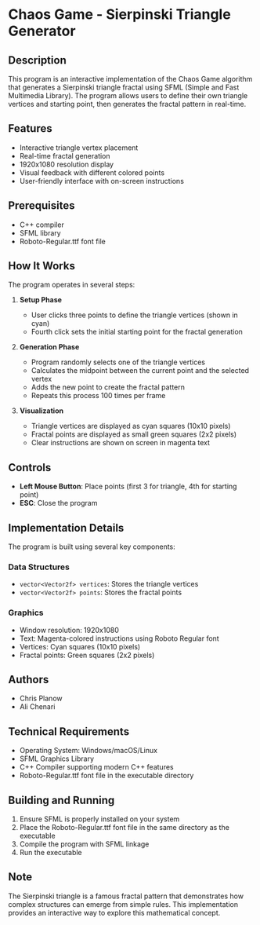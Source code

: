 # Chaos Game - Sierpinski Triangle Generator

## Description
This program is an interactive implementation of the Chaos Game algorithm that generates a Sierpinski triangle fractal using SFML (Simple and Fast Multimedia Library). The program allows users to define their own triangle vertices and starting point, then generates the fractal pattern in real-time.

## Features
- Interactive triangle vertex placement
- Real-time fractal generation
- 1920x1080 resolution display
- Visual feedback with different colored points
- User-friendly interface with on-screen instructions

## Prerequisites
- C++ compiler
- SFML library
- Roboto-Regular.ttf font file

## How It Works
The program operates in several steps:

1. **Setup Phase**
   - User clicks three points to define the triangle vertices (shown in cyan)
   - Fourth click sets the initial starting point for the fractal generation

2. **Generation Phase**
   - Program randomly selects one of the triangle vertices
   - Calculates the midpoint between the current point and the selected vertex
   - Adds the new point to create the fractal pattern
   - Repeats this process 100 times per frame

3. **Visualization**
   - Triangle vertices are displayed as cyan squares (10x10 pixels)
   - Fractal points are displayed as small green squares (2x2 pixels)
   - Clear instructions are shown on screen in magenta text

## Controls
- **Left Mouse Button**: Place points (first 3 for triangle, 4th for starting point)
- **ESC**: Close the program

## Implementation Details
The program is built using several key components:

### Data Structures
- `vector<Vector2f> vertices`: Stores the triangle vertices
- `vector<Vector2f> points`: Stores the fractal points

### Graphics
- Window resolution: 1920x1080
- Text: Magenta-colored instructions using Roboto Regular font
- Vertices: Cyan squares (10x10 pixels)
- Fractal points: Green squares (2x2 pixels)

## Authors
- Chris Planow
- Ali Chenari

## Technical Requirements
- Operating System: Windows/macOS/Linux
- SFML Graphics Library
- C++ Compiler supporting modern C++ features
- Roboto-Regular.ttf font file in the executable directory

## Building and Running
1. Ensure SFML is properly installed on your system
2. Place the Roboto-Regular.ttf font file in the same directory as the executable
3. Compile the program with SFML linkage
4. Run the executable

## Note
The Sierpinski triangle is a famous fractal pattern that demonstrates how complex structures can emerge from simple rules. This implementation provides an interactive way to explore this mathematical concept.
